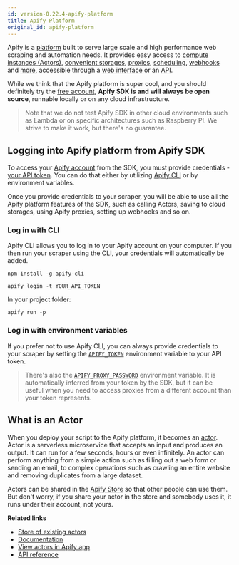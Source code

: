 ```yaml
---
id: version-0.22.4-apify-platform
title: Apify Platform
original_id: apify-platform
---
```


Apify is a [platform](https://apify.com) built to serve large scale and high performance web scraping
and automation needs. It provides easy access to [compute instances (Actors)](#what-is-an-actor),
[convenient storages](../guides/data-storage), [proxies](../guides/proxy-management),
[scheduling](https://docs.apify.com/scheduler), [webhooks](https://docs.apify.com/webhooks)
and [more](https://docs.apify.com/), accessible through a [web interface](https://my.apify.com)
or an [API](https://docs.apify.com/api).

While we think that the Apify platform is super cool, and you should definitely try the
[free account](https://my.apify.com/sign-up), **Apify SDK is and will always be open source**,
runnable locally or on any cloud infrastructure.

> Note that we do not test Apify SDK in other cloud environments such as Lambda or on specific
> architectures such as Raspberry PI. We strive to make it work, but there's no guarantee.

## Logging into Apify platform from Apify SDK
To access your [Apify account](https://my.apify.com/sign-up) from the SDK, you must provide
credentials - [your API token](https://my.apify.com/account#/integrations). You can do that
either by utilizing [Apify CLI](https://github.com/apify/apify-cli) or by environment
variables.

Once you provide credentials to your scraper, you will be able to use all the Apify platform
features of the SDK, such as calling Actors, saving to cloud storages, using Apify proxies,
setting up webhooks and so on.

### Log in with CLI
Apify CLI allows you to log in to your Apify account on your computer. If you then run your
scraper using the CLI, your credentials will automatically be added.

```
npm install -g apify-cli
```
```
apify login -t YOUR_API_TOKEN
```
In your project folder:
```
apify run -p
```

### Log in with environment variables
If you prefer not to use Apify CLI, you can always provide credentials to your scraper
by setting the [`APIFY_TOKEN`](../guides/environment-variables#apify_token) environment
variable to your API token.

> There's also the [`APIFY_PROXY_PASSWORD`](../guides/environment-variables#apify_proxy_password)
> environment variable. It is automatically inferred from your token by the SDK, but it can be useful
> when you need to access proxies from a different account than your token represents.

## What is an Actor
When you deploy your script to the Apify platform, it becomes an [actor](https://apify.com/actors).
Actor is a serverless microservice that accepts an input and produces an output. It can run for
a few seconds, hours or even infinitely. An actor can perform anything from a simple action such
as filling out a web form or sending an email, to complex operations such as crawling an entire website
and removing duplicates from a large dataset.

Actors can be shared in the [Apify Store](https://apify.com/store) so that other people can use them.
But don't worry, if you share your actor in the store and somebody uses it, it runs under their account,
not yours.

**Related links**

-   [Store of existing actors](https://apify.com/store)
-   [Documentation](https://docs.apify.com/actor)
-   [View actors in Apify app](https://my.apify.com/actors)
-   [API reference](https://apify.com/docs/api/v2#/reference/actors)
